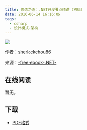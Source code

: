 ```yaml
---
title: 修炼之道：.NET开发要点精讲（初稿）
date: 2016-06-14 16:16:06
tags:
  - csharp
  - 设计模式·架构
---
```


![](https://img3.doubanio.com/lpic/s28690982.jpg)

作者：[sherlockchou86](https://github.com/sherlockchou86)

来源：[-free-ebook-.NET-](https://github.com/sherlockchou86/-free-ebook-.NET-)

<!--more-->

## 在线阅读 ##

暂无。

## 下载 ##

+ [PDF格式](https://github.com/sherlockchou86/-free-ebook-.NET-/raw/master/%E4%BF%AE%E7%82%BC%E4%B9%8B%E9%81%93%EF%BC%9A.NET%E5%BC%80%E5%8F%91%E8%A6%81%E7%82%B9%E7%B2%BE%E8%AE%B2V5.1%28%E5%AE%8C%E6%95%B4%E5%88%9D%E7%A8%BF%29.pdf)
